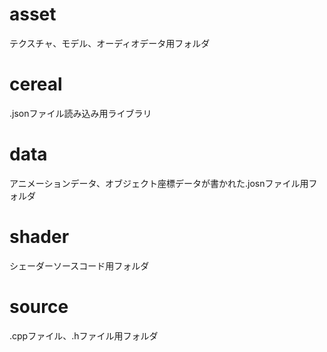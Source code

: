 # asset
テクスチャ、モデル、オーディオデータ用フォルダ
# cereal
.jsonファイル読み込み用ライブラリ
# data
アニメーションデータ、オブジェクト座標データが書かれた.josnファイル用フォルダ
# shader
シェーダーソースコード用フォルダ
# source
.cppファイル、.hファイル用フォルダ
